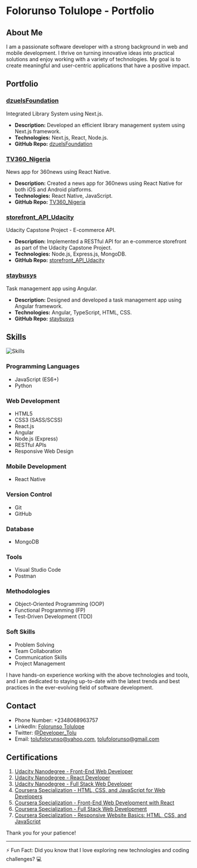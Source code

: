 # Folorunso Tolulope - Portfolio

## About Me
I am a passionate software developer with a strong background in web and mobile development. I thrive on turning innovative ideas into practical solutions and enjoy working with a variety of technologies. My goal is to create meaningful and user-centric applications that have a positive impact.

## Portfolio

### [dzuelsFoundation](https://github.com/Tolufolorunso/dzuelsFoundation)
Integrated Library System using Next.js.
- **Description:** Developed an efficient library management system using Next.js framework.
- **Technologies:** Next.js, React, Node.js.
- **GitHub Repo:** [dzuelsFoundation](https://github.com/Tolufolorunso/dzuelsFoundation)

### [TV360_Nigeria](https://github.com/Tolufolorunso/TV360_Nigeria)
News app for 360news using React Native.
- **Description:** Created a news app for 360news using React Native for both iOS and Android platforms.
- **Technologies:** React Native, JavaScript.
- **GitHub Repo:** [TV360_Nigeria](https://github.com/Tolufolorunso/TV360_Nigeria)

### [storefront_API_Udacity](https://github.com/Tolufolorunso/storefront_API_Udacity)
Udacity Capstone Project - E-commerce API.
- **Description:** Implemented a RESTful API for an e-commerce storefront as part of the Udacity Capstone Project.
- **Technologies:** Node.js, Express.js, MongoDB.
- **GitHub Repo:** [storefront_API_Udacity](https://github.com/Tolufolorunso/storefront_API_Udacity)

### [staybusys](https://github.com/Tolufolorunso/staybusys)
Task management app using Angular.
- **Description:** Designed and developed a task management app using Angular framework.
- **Technologies:** Angular, TypeScript, HTML, CSS.
- **GitHub Repo:** [staybusys](https://github.com/Tolufolorunso/staybusys)

## Skills
![Skills](https://images.unsplash.com/photo-1484417894907-623942c8ee29?ixlib=rb-4.0.3&ixid=M3wxMjA3fDB8MHxwaG90by1wYWdlfHx8fGVufDB8fHx8fA%3D%3D&auto=format&fit=crop&w=1332&q=80)

### Programming Languages
- JavaScript (ES6+)
- Python

### Web Development
- HTML5
- CSS3 (SASS/SCSS)
- React.js
- Angular
- Node.js (Express)
- RESTful APIs
- Responsive Web Design

### Mobile Development
- React Native

### Version Control
- Git
- GitHub

### Database
- MongoDB

### Tools
- Visual Studio Code
- Postman

### Methodologies
- Object-Oriented Programming (OOP)
- Functional Programming (FP)
- Test-Driven Development (TDD)

### Soft Skills
- Problem Solving
- Team Collaboration
- Communication Skills
- Project Management

I have hands-on experience working with the above technologies and tools, and I am dedicated to staying up-to-date with the latest trends and best practices in the ever-evolving field of software development.

## Contact
- Phone Number: +2348068963757
- LinkedIn: [Folorunso Tolulope](https://www.linkedin.com/in/tolufolorunso/)
- Twitter: [@Developer_Tolu](https://twitter.com/Developer_Tolu)
- Email: [tolufolorunso@yahoo.com](mailto:tolufolorunso@yahoo.com), [tolufolorunso@gmail.com](mailto:tolufolorunso@gmail.com)

## Certifications
1. [Udacity Nanodegree - Front-End Web Developer](https://confirm.udacity.com/DLGPPG6D)
2. [Udacity Nanodegree - React Developer](https://confirm.udacity.com/NERVHGRZ)
3. [Udacity Nanodegree - Full Stack Web Developer](https://confirm.udacity.com/HCMLHFAL)
4. [Coursera Specialization - HTML, CSS, and JavaScript for Web Developers](https://www.coursera.org/account/accomplishments/specialization/certificate/2EBX9BSQWK8Y)
5. [Coursera Specialization - Front-End Web Development with React](https://www.coursera.org/account/accomplishments/specialization/certificate/JWPWQBHWFWLV)
6. [Coursera Specialization - Full Stack Web Development](https://www.coursera.org/account/accomplishments/specialization/certificate/JD2BR9U59LZC)
7. [Coursera Specialization - Responsive Website Basics: HTML, CSS, and JavaScript](https://www.coursera.org/account/accomplishments/specialization/certificate/HPN889HBAR9K)


Thank you for your patience!

---

⚡ Fun Fact: Did you know that I love exploring new technologies and coding challenges? 💻

